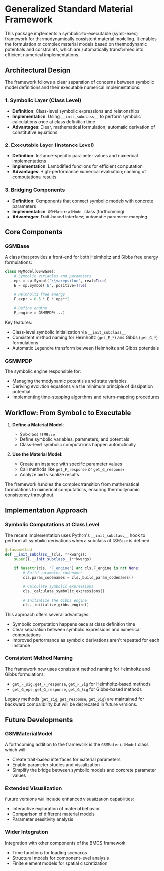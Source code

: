 # Generalized Standard Material Framework

This package implements a symbolic-to-executable (symb-exec) framework for thermodynamically consistent material modeling. It enables the formulation of complex material models based on thermodynamic potentials and constraints, which are automatically transformed into efficient numerical implementations.

## Architectural Design

The framework follows a clear separation of concerns between symbolic model definitions and their executable numerical implementations:

### 1. Symbolic Layer (Class Level)
- **Definition**: Class-level symbolic expressions and relationships
- **Implementation**: Using `__init_subclass__` to perform symbolic calculations once at class definition time
- **Advantages**: Clear, mathematical formulation; automatic derivation of constitutive equations

### 2. Executable Layer (Instance Level)
- **Definition**: Instance-specific parameter values and numerical implementations
- **Implementation**: Lambdified functions for efficient computation
- **Advantages**: High-performance numerical evaluation; caching of computational results

### 3. Bridging Components
- **Definition**: Components that connect symbolic models with concrete parameters
- **Implementation**: `GSMMaterialModel` class (forthcoming)
- **Advantages**: Trait-based interface; automatic parameter mapping

## Core Components

### GSMBase

A class that provides a front-end for both Helmholtz and Gibbs free energy formulations:

```python
class MyModel(GSMBase):
    # Symbolic variables and parameters
    eps = sp.Symbol('\\varepsilon', real=True)
    E = sp.Symbol('E', positive=True)
    
    # Helmholtz free energy
    F_expr = 0.5 * E * eps**2
    
    # Define engine
    F_engine = GSMMPDP(...)
```

Key features:
- Class-level symbolic initialization via `__init_subclass__`
- Consistent method naming for Helmholtz (`get_F_*`) and Gibbs (`get_G_*`) formulations
- Automatic Legendre transform between Helmholtz and Gibbs potentials

### GSMMPDP

The symbolic engine responsible for:

- Managing thermodynamic potentials and state variables
- Deriving evolution equations via the minimum principle of dissipation potential
- Implementing time-stepping algorithms and return-mapping procedures

## Workflow: From Symbolic to Executable

1. **Define a Material Model**:
   - Subclass `GSMBase`
   - Define symbolic variables, parameters, and potentials
   - Class-level symbolic computations happen automatically

2. **Use the Material Model**:
   - Create an instance with specific parameter values
   - Call methods like `get_F_response` or `get_G_response`
   - Analyze and visualize results

The framework handles the complex transition from mathematical formulations to numerical computations, ensuring thermodynamic consistency throughout.

## Implementation Approach

### Symbolic Computations at Class Level

The recent implementation uses Python's `__init_subclass__` hook to perform all symbolic derivations when a subclass of `GSMBase` is defined:

```python
@classmethod
def __init_subclass__(cls, **kwargs):
    super().__init_subclass__(**kwargs)
    
    if hasattr(cls, 'F_engine') and cls.F_engine is not None:
        # Build parameter codenames
        cls.param_codenames = cls._build_param_codenames()
        
        # Calculate symbolic expressions
        cls._calculate_symbolic_expressions()
        
        # Initialize the Gibbs engine
        cls._initialize_gibbs_engine()
```

This approach offers several advantages:
- Symbolic computation happens once at class definition time
- Clear separation between symbolic expressions and numerical computations
- Improved performance as symbolic derivations aren't repeated for each instance

### Consistent Method Naming

The framework now uses consistent method naming for Helmholtz and Gibbs formulations:
- `get_F_sig`, `get_F_response`, `get_F_Sig` for Helmholtz-based methods
- `get_G_eps`, `get_G_response`, `get_G_Sig` for Gibbs-based methods

Legacy methods (`get_sig`, `get_response`, `get_Sig`) are maintained for backward compatibility but will be deprecated in future versions.

## Future Developments

### GSMMaterialModel

A forthcoming addition to the framework is the `GSMMaterialModel` class, which will:
- Create trait-based interfaces for material parameters
- Enable parameter studies and visualization
- Simplify the bridge between symbolic models and concrete parameter values

### Extended Visualization

Future versions will include enhanced visualization capabilities:
- Interactive exploration of material behavior
- Comparison of different material models
- Parameter sensitivity analysis

### Wider Integration

Integration with other components of the BMCS framework:
- Time functions for loading scenarios
- Structural models for component-level analysis
- Finite element models for spatial discretization
